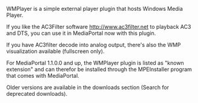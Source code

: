 WMPlayer is a simple external player plugin that hosts Windows Media Player.

If you like the AC3Filter software http://www.ac3filter.net to playback AC3 and DTS, you can use it in MediaPortal now with this plugin.

If you have AC3filter decode into analog output, there's also the WMP visualization available (fullscreen only).

For MediaPortal 1.1.0.0 and up, the WMPlayer plugin is listed as "known extension" and can therefor be installed through the MPEInstaller program that comes with MediaPortal.

Older versions are available in the downloads section (Search for deprecated downloads).